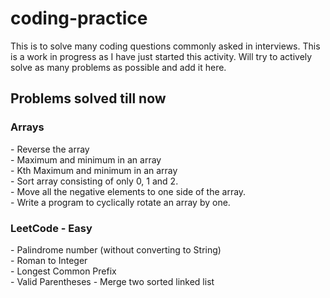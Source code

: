 ﻿# coding-practice
This is to solve many coding questions commonly asked in interviews. 
This is a work in progress as I have just started this activity. Will try to actively solve as many problems as possible and add it here.

<h2>Problems solved till now</h2>
<h3>Arrays</h3>
- Reverse the array<br />
- Maximum and minimum in an array<br />
- Kth Maximum and minimum in an array<br />
- Sort array consisting of only 0, 1 and 2.<br />
- Move all the negative elements to one side of the array.<br />
- Write a program to cyclically rotate an array by one.<br />

<h3>LeetCode - Easy</h3>
- Palindrome number (without converting to String) <br />
- Roman to Integer <br />
- Longest Common Prefix <br />
- Valid Parentheses
- Merge two sorted linked list